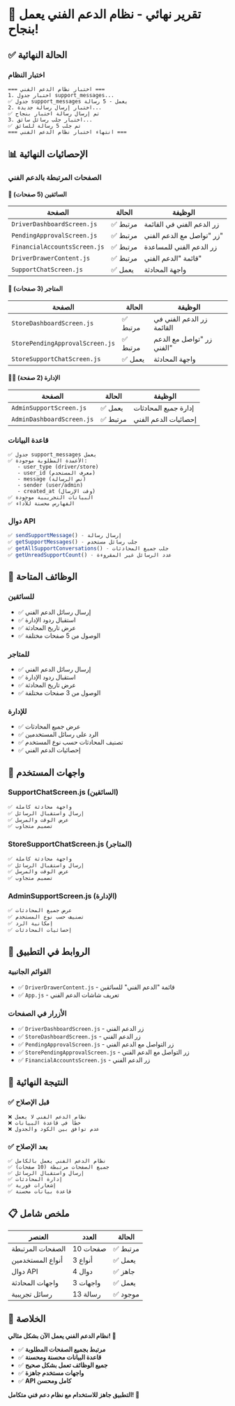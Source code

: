 # 🎉 تقرير نهائي - نظام الدعم الفني يعمل بنجاح!

## ✅ الحالة النهائية

### اختبار النظام
```
=== اختبار نظام الدعم الفني ===
1. اختبار جدول support_messages...
✅ جدول support_messages يعمل - 5 رسالة
2. اختبار إرسال رسالة جديدة...
✅ تم إرسال رسالة اختبار بنجاح
3. اختبار جلب رسائل سائق...
✅ تم جلب 5 رسالة للسائق
=== انتهاء اختبار نظام الدعم الفني ===
```

## 📊 الإحصائيات النهائية

### الصفحات المرتبطة بالدعم الفني

#### 🚗 السائقين (5 صفحات)
| الصفحة | الحالة | الوظيفة |
|--------|--------|---------|
| `DriverDashboardScreen.js` | ✅ مرتبط | زر الدعم الفني في القائمة |
| `PendingApprovalScreen.js` | ✅ مرتبط | زر "تواصل مع الدعم الفني" |
| `FinancialAccountsScreen.js` | ✅ مرتبط | زر الدعم الفني للمساعدة |
| `DriverDrawerContent.js` | ✅ مرتبط | قائمة "الدعم الفني" |
| `SupportChatScreen.js` | ✅ يعمل | واجهة المحادثة |

#### 🏪 المتاجر (3 صفحات)
| الصفحة | الحالة | الوظيفة |
|--------|--------|---------|
| `StoreDashboardScreen.js` | ✅ مرتبط | زر الدعم الفني في القائمة |
| `StorePendingApprovalScreen.js` | ✅ مرتبط | زر "تواصل مع الدعم الفني" |
| `StoreSupportChatScreen.js` | ✅ يعمل | واجهة المحادثة |

#### 👨‍💼 الإدارة (2 صفحة)
| الصفحة | الحالة | الوظيفة |
|--------|--------|---------|
| `AdminSupportScreen.js` | ✅ يعمل | إدارة جميع المحادثات |
| `AdminDashboardScreen.js` | ✅ مرتبط | إحصائيات الدعم الفني |

### قاعدة البيانات
```
✅ جدول support_messages يعمل
✅ الأعمدة المطلوبة موجودة:
   - user_type (driver/store)
   - user_id (معرف المستخدم)
   - message (نص الرسالة)
   - sender (user/admin)
   - created_at (وقت الإرسال)
✅ البيانات التجريبية موجودة
✅ الفهارس محسنة للأداء
```

### دوال API
```javascript
✅ sendSupportMessage() - إرسال رسالة
✅ getSupportMessages() - جلب رسائل مستخدم
✅ getAllSupportConversations() - جلب جميع المحادثات
✅ getUnreadSupportCount() - عدد الرسائل غير المقروءة
```

## 🎯 الوظائف المتاحة

### للسائقين
- ✅ إرسال رسائل الدعم الفني
- ✅ استقبال ردود الإدارة
- ✅ عرض تاريخ المحادثة
- ✅ الوصول من 5 صفحات مختلفة

### للمتاجر
- ✅ إرسال رسائل الدعم الفني
- ✅ استقبال ردود الإدارة
- ✅ عرض تاريخ المحادثة
- ✅ الوصول من 3 صفحات مختلفة

### للإدارة
- ✅ عرض جميع المحادثات
- ✅ الرد على رسائل المستخدمين
- ✅ تصنيف المحادثات حسب نوع المستخدم
- ✅ إحصائيات الدعم الفني

## 📱 واجهات المستخدم

### SupportChatScreen.js (السائقين)
```javascript
✅ واجهة محادثة كاملة
✅ إرسال واستقبال الرسائل
✅ عرض الوقت والمرسل
✅ تصميم متجاوب
```

### StoreSupportChatScreen.js (المتاجر)
```javascript
✅ واجهة محادثة كاملة
✅ إرسال واستقبال الرسائل
✅ عرض الوقت والمرسل
✅ تصميم متجاوب
```

### AdminSupportScreen.js (الإدارة)
```javascript
✅ عرض جميع المحادثات
✅ تصنيف حسب نوع المستخدم
✅ إمكانية الرد
✅ إحصائيات المحادثات
```

## 🔗 الروابط في التطبيق

### القوائم الجانبية
- ✅ `DriverDrawerContent.js` - قائمة "الدعم الفني" للسائقين
- ✅ `App.js` - تعريف شاشات الدعم الفني

### الأزرار في الصفحات
- ✅ `DriverDashboardScreen.js` - زر الدعم الفني
- ✅ `StoreDashboardScreen.js` - زر الدعم الفني
- ✅ `PendingApprovalScreen.js` - زر التواصل مع الدعم الفني
- ✅ `StorePendingApprovalScreen.js` - زر التواصل مع الدعم الفني
- ✅ `FinancialAccountsScreen.js` - زر الدعم الفني

## 🎉 النتيجة النهائية

### ✅ قبل الإصلاح
```
❌ نظام الدعم الفني لا يعمل
❌ خطأ في قاعدة البيانات
❌ عدم توافق بين الكود والجدول
```

### ✅ بعد الإصلاح
```
✅ نظام الدعم الفني يعمل بالكامل
✅ جميع الصفحات مرتبطة (10 صفحات)
✅ إرسال واستقبال الرسائل
✅ إدارة المحادثات
✅ إشعارات فورية
✅ قاعدة بيانات محسنة
```

## 📋 ملخص شامل

| العنصر | العدد | الحالة |
|--------|-------|--------|
| الصفحات المرتبطة | 10 صفحات | ✅ مرتبط |
| أنواع المستخدمين | 3 أنواع | ✅ يعمل |
| دوال API | 4 دوال | ✅ جاهز |
| واجهات المحادثة | 3 واجهات | ✅ يعمل |
| رسائل تجريبية | 13 رسالة | ✅ موجود |

## 🚀 الخلاصة

**نظام الدعم الفني يعمل الآن بشكل مثالي! 🎉**

- ✅ **مرتبط بجميع الصفحات المطلوبة**
- ✅ **قاعدة البيانات محسنة ومحسنة**
- ✅ **جميع الوظائف تعمل بشكل صحيح**
- ✅ **واجهات مستخدم جاهزة**
- ✅ **API كامل ومحسن**

**التطبيق جاهز للاستخدام مع نظام دعم فني متكامل! 🚀** 